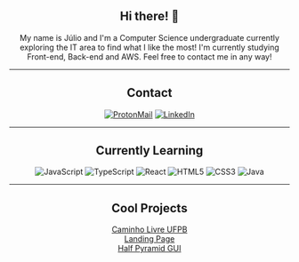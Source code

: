 <div align="center">
  
## Hi there! 👋
My name is Júlio and I'm a Computer Science undergraduate currently exploring the IT area to find what I like the most! I'm currently studying Front-end, Back-end and AWS. Feel free to contact me in any way!
  
-------------------

## Contact
<a href="mailto:jlxmns@pm.me">![ProtonMail](https://img.shields.io/badge/jlxmns@pm.me-%238B89CC.svg?style=for-the-badge&logo=ProtonMail&logoColor=white)</a> <a href="https://www.linkedin.com/in/júlio-ximenes-9643b8235/"><img src="https://img.shields.io/badge/LinkedIn-0077B5?style=for-the-badge&logo=linkedin&logoColor=white" alt="LinkedIn"></a>
  
-------------------
  
## Currently Learning
  
![JavaScript](https://img.shields.io/badge/javascript-%23323330.svg?style=for-the-badge&logo=javascript&logoColor=%23F7DF1E) ![TypeScript](https://img.shields.io/badge/typescript-%233178C6.svg?style=for-the-badge&logo=typescript&logoColor=white) ![React](https://img.shields.io/badge/React-61DAFB.svg?style=for-the-badge&logo=react&logoColor=white) ![HTML5](https://img.shields.io/badge/html5-%23E34F26.svg?style=for-the-badge&logo=html5&logoColor=white) ![CSS3](https://img.shields.io/badge/CSS3-1572B6.svg?style=for-the-badge&logo=css3&logoColor=white) ![Java](https://img.shields.io/badge/Java-F80000.svg?style=for-the-badge&logo=oracle&logoColor=white)

-------------------

## Cool Projects
[Caminho Livre UFPB](https://github.com/jlxmns/caminho-livre-ufpb)  
[Landing Page](https://github.com/jlxmns/Landing-Page-React)  
[Half Pyramid GUI](https://github.com/jlxmns/Programacao-orientada-a-objetos/tree/main)

</div>
